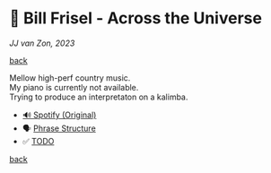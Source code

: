 🔮 Bill Frisel - Across the Universe
====================================

*JJ van Zon, 2023*

[back](../README.md)

Mellow high-perf country music.  
My piano is currently not available.  
Trying to produce an interpretaton on a kalimba.  

- [🔊 Spotify (Original)](https://open.spotify.com/track/3fLomIuShzWNmoDnQ4Wsdh?si=e7424d12cd724f8e)
- 🗣 [Phrase Structure](bill-frisel-across-the-universe-phrase-structure.md)
- ✅ [TODO](bill-frisel-across-the-universe-todo.md)

[back](../README.md)
